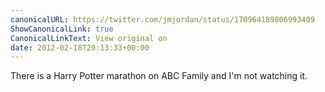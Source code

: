 ```yaml
---
canonicalURL: https://twitter.com/jmjordan/status/170964189806993409
ShowCanonicalLink: true
CanonicalLinkText: View original on
date: 2012-02-18T20:13:33+00:00
---
```

There is a Harry Potter marathon on ABC Family and I'm not watching it.